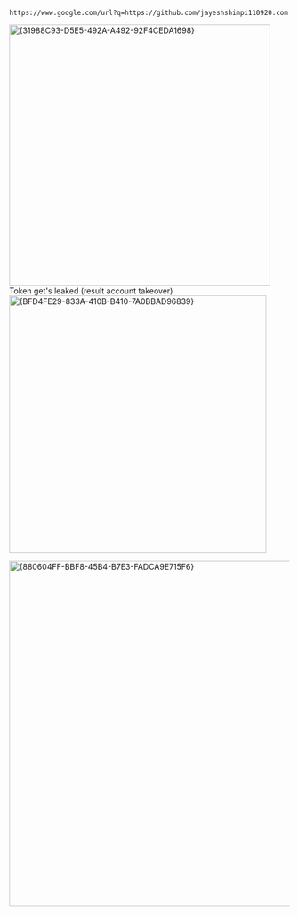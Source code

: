 

```
https://www.google.com/url?q=https://github.com/jayeshshimpi110920.com
```
<img width="469" alt="{31988C93-D5E5-492A-A492-92F4CEDA1698}" src="https://github.com/user-attachments/assets/1ec512ab-125a-4d4f-8080-5a2ff9a73e37" /> <br>
Token get's leaked (result account takeover) <br>
<img width="462" alt="{BFD4FE29-833A-410B-B410-7A0BBAD96839}" src="https://github.com/user-attachments/assets/76b5fd4a-992d-49b3-848f-8eb38e561888" />


<img width="620" alt="{880604FF-BBF8-45B4-B7E3-FADCA9E715F6}" src="https://github.com/user-attachments/assets/c8c68592-6d76-4528-ba11-e1208153a68e" />


